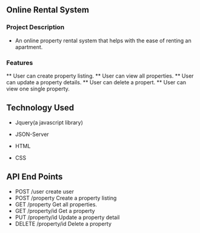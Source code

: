 ## Online Rental System

### Project Description
* An online property rental system that helps with the ease of renting an apartment.

### Features
** User can create property listing.
** User can view all properties.
** User can update a property details.
** User can delete a propert.
** User can view one single property.

## Technology Used
* Jquery(a javascript library)

* JSON-Server 

* HTML

* CSS

## API End Points
*	POST	/user	create user
*	POST	/property	Create a property listing
*	GET	 /property	Get all properties.
*	GET	 /property/id	Get a property
*	PUT	 /property/id	Update a property detail
*	DELETE	/property/id	Delete a property

